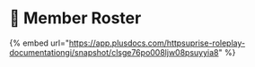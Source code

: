 # 👮  Member Roster

{% embed url="https://app.plusdocs.com/httpsuprise-roleplay-documentationgi/snapshot/clsge76po008ljw08psuyyia8" %}
